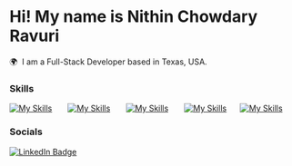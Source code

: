 Hi! My name is Nithin Chowdary Ravuri 
========================================================================================================================================

🌍  I am a Full-Stack Developer based in Texas, USA.
<br/>

### Skills

[![My Skills](https://skillicons.dev/icons?i=html,css)](https://skillicons.dev) &nbsp;&nbsp;&nbsp;&nbsp;&nbsp; [![My Skills](https://skillicons.dev/icons?i=js,ts)](https://skillicons.dev) &nbsp;&nbsp;&nbsp;&nbsp;&nbsp; [![My Skills](https://skillicons.dev/icons?i=java,python)](https://skillicons.dev) &nbsp;&nbsp;&nbsp;&nbsp;&nbsp; [![My Skills](https://skillicons.dev/icons?i=tailwind,bootstrap)](https://skillicons.dev)&nbsp;&nbsp;&nbsp;&nbsp;&nbsp; [![My Skills](https://skillicons.dev/icons?i=mongodb,mysql)](https://skillicons.dev)
<br/>

### Socials

<div id="badges">
  <a href="https://www.linkedin.com/in/nithinchowdaryravuri/">
    <img src="https://img.shields.io/badge/LinkedIn-blue?style=for-the-badge&logo=linkedin&logoColor=white" alt="LinkedIn Badge"/>
  </a>
</div>
